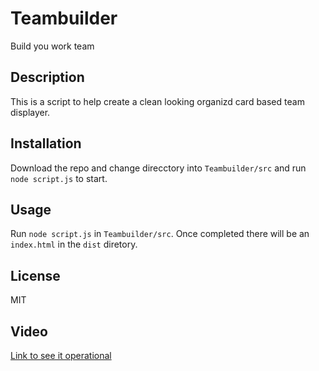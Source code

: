 # Teambuilder
Build you work team 

## Description

This is a script to help create a clean looking organizd card based team displayer.

## Installation

Download the repo and change direcctory into `Teambuilder/src` and run `node script.js` to start.

## Usage

Run `node script.js` in `Teambuilder/src`.
Once completed there will be an `index.html` in the `dist` diretory.

## License

MIT 

## Video

[Link to see it operational](https://watch.screencastify.com/v/2MlIc0iGXEvgC44T6JRk)
